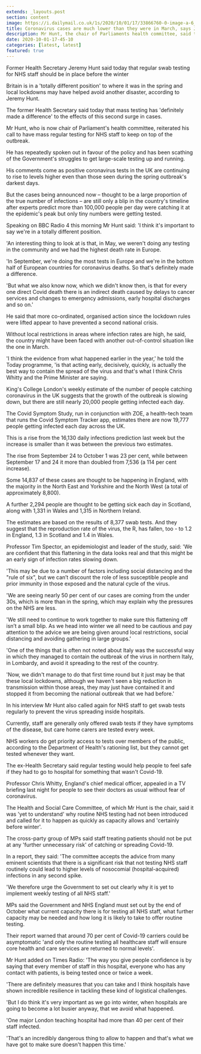 ```yaml
---
extends: _layouts.post
section: content
image: https://i.dailymail.co.uk/1s/2020/10/01/17/33866760-0-image-a-6_1601569471723.jpg 
title: Coronavirus cases are much lower than they were in March, says Jeremy Hunt 
description: Mr Hunt, the chair of Parliaments health committee, said that Italy had done a good job during its initial outbreak of containing most of the Covid-19 epidemic to the north of the country. 
date: 2020-10-01-17-45-10 
categories: [latest, latest] 
featured: true 
--- 
```

Former Health Secretary Jeremy Hunt said today that regular swab testing for NHS staff should be in place before the winter

Britain is in a 'totally different position' to where it was in the spring and local lockdowns may have helped avoid another disaster, according to Jeremy Hunt.

The former Health Secretary said today that mass testing has 'definitely made a difference' to the effects of this second surge in cases.

Mr Hunt, who is now chair of Parliament's health committee, reiterated his call to have mass regular testing for NHS staff to keep on top of the outbreak.

He has repeatedly spoken out in favour of the policy and has been scathing of the Government's struggles to get large-scale testing up and running.

His comments come as positive coronavirus tests in the UK are continuing to rise to levels higher even than those seen during the spring outbreak's darkest days.

But the cases being announced now – thought to be a large proportion of the true number of infections – are still only a blip in the country's timeline after experts predict more than 100,000 people per day were catching it at the epidemic's peak but only tiny numbers were getting tested.

Speaking on BBC Radio 4 this morning Mr Hunt said: 'I think it's important to say we're in a totally different position.

'An interesting thing to look at is that, in May, we weren't doing any testing in the community and we had the highest death rate in Europe.

'In September, we're doing the most tests in Europe and we're in the bottom half of European countries for coronavirus deaths. So that's definitely made a difference.

'But what we also know now, which we didn't know then, is that for every one direct Covid death there is an indirect death caused by delays to cancer services and changes to emergency admissions, early hospital discharges and so on.'

He said that more co-ordinated, organised action since the lockdown rules were lifted appear to have prevented a second national crisis.

Without local restrictions in areas where infection rates are high, he said, the country might have been faced with another out-of-control situation like the one in March.

'I think the evidence from what happened earlier in the year,' he told the Today programme, 'is that acting early, decisively, quickly, is actually the best way to contain the spread of the virus and that's what I think Chris Whitty and the Prime Minister are saying.

King's College London's weekly estimate of the number of people catching coronavirus in the UK suggests that the growth of the outbreak is slowing down, but there are still nearly 20,000 people getting infected each day.

The Covid Symptom Study, run in conjunction with ZOE, a health-tech team that runs the Covid Symptom Tracker app, estimates there are now 19,777 people getting infected each day across the UK.

This is a rise from the 16,130 daily infections prediction last week but the increase is smaller than it was between the previous two estimates.

The rise from September 24 to October 1 was 23 per cent, while between September 17 and 24 it more than doubled from 7,536 (a 114 per cent increase).



Some 14,837 of these cases are thought to be happening in England, with the majority in the North East and Yorkshire and the North West (a total of approximately 8,800).

A further 2,294 people are thought to be getting sick each day in Scotland, along with 1,331 in Wales and 1,315 in Northern Ireland. 

The estimates are based on the results of 8,377 swab tests. And they suggest that the reproduction rate of the virus, the R, has fallen, too - to 1.2 in England, 1.3 in Scotland and 1.4 in Wales.

Professor Tim Spector, an epidemiologist and leader of the study, said: 'We are confident that this flattening in the data looks real and that this might be an early sign of infection rates slowing down. 

'This may be due to a number of factors including social distancing and the "rule of six", but we can’t discount the role of less susceptible people and prior immunity in those exposed and the natural cycle of the virus. 

'We are seeing nearly 50 per cent of our cases are coming from the under 30s, which is more than in the spring, which may explain why the pressures on the NHS are less. 

'We still need to continue to work together to make sure this flattening off isn’t a small blip. As we head into winter we all need to be cautious and pay attention to the advice we are being given around local restrictions, social distancing and avoiding gathering in large groups.'

'One of the things that is often not noted about Italy was the successful way in which they managed to contain the outbreak of the virus in northern Italy, in Lombardy, and avoid it spreading to the rest of the country.

'Now, we didn't manage to do that first time round but it just may be that these local lockdowns, although we haven't seen a big reduction in transmission within those areas, they may just have contained it and stopped it from becoming the national outbreak that we had before.'

In his interview Mr Hunt also called again for NHS staff to get swab tests regularly to prevent the virus spreading inside hospitals.

Currently, staff are generally only offered swab tests if they have symptoms of the disease, but care home carers are tested every week.

NHS workers do get priority access to tests over members of the public, according to the Department of Health's rationing list, but they cannot get tested whenever they want.

The ex-Health Secretary said regular testing would help people to feel safe if they had to go to hospital for something that wasn't Covid-19.

Professor Chris Whitty, England's chief medical officer, appealed in a TV briefing last night for people to see their doctors as usual without fear of coronavirus. 

The Health and Social Care Committee, of which Mr Hunt is the chair, said it was 'yet to understand' why routine NHS testing had not been introduced and called for it to happen as quickly as capacity allows and 'certainly before winter'.

The cross-party group of MPs said staff treating patients should not be put at any 'further unnecessary risk' of catching or spreading Covid-19.

In a report, they said: 'The committee accepts the advice from many eminent scientists that there is a significant risk that not testing NHS staff routinely could lead to higher levels of nosocomial (hospital-acquired) infections in any second spike.

'We therefore urge the Government to set out clearly why it is yet to implement weekly testing of all NHS staff.'

MPs said the Government and NHS England must set out by the end of October what current capacity there is for testing all NHS staff, what further capacity may be needed and how long it is likely to take to offer routine testing.

Their report warned that around 70 per cent of Covid-19 carriers could be asymptomatic 'and only the routine testing all healthcare staff will ensure core health and care services are returned to normal levels'.

Mr Hunt added on Times Radio: 'The way you give people confidence is by saying that every member of staff in this hospital, everyone who has any contact with patients, is being tested once or twice a week.

'There are definitely measures that you can take and I think hospitals have shown incredible resilience in tackling these kind of logistical challenges.

'But I do think it's very important as we go into winter, when hospitals are going to become a lot busier anyway, that we avoid what happened.

'One major London teaching hospital had more than 40 per cent of their staff infected. 

'That's an incredibly dangerous thing to allow to happen and that's what we have got to make sure doesn't happen this time.'

